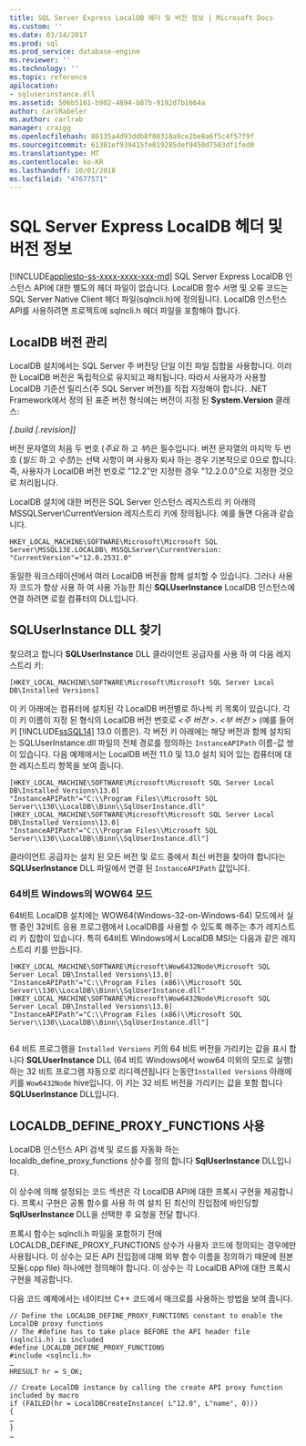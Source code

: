 ```yaml
---
title: SQL Server Express LocalDB 헤더 및 버전 정보 | Microsoft Docs
ms.custom: ''
ms.date: 03/14/2017
ms.prod: sql
ms.prod_service: database-engine
ms.reviewer: ''
ms.technology: ''
ms.topic: reference
apilocation:
- sqluserinstance.dll
ms.assetid: 506b5161-b902-4894-b87b-9192d7b1664a
author: CarlRabeler
ms.author: carlrab
manager: craigg
ms.openlocfilehash: 86135a4d93ddb8f08318a9ce2be8a6f5c4f57f9f
ms.sourcegitcommit: 61381ef939415fe019285def9450d7583df1fed0
ms.translationtype: MT
ms.contentlocale: ko-KR
ms.lasthandoff: 10/01/2018
ms.locfileid: "47677571"
---
```

# <a name="sql-server-express-localdb-header-and-version-information"></a>SQL Server Express LocalDB 헤더 및 버전 정보
[!INCLUDE[appliesto-ss-xxxx-xxxx-xxx-md](../../includes/appliesto-ss-xxxx-xxxx-xxx-md.md)]
  SQL Server Express LocalDB 인스턴스 API에 대한 별도의 헤더 파일이 없습니다. LocalDB 함수 서명 및 오류 코드는 SQL Server Native Client 헤더 파일(sqlncli.h)에 정의됩니다. LocalDB 인스턴스 API를 사용하려면 프로젝트에 sqlncli.h 헤더 파일을 포함해야 합니다.  
  
## <a name="localdb-versioning"></a>LocalDB 버전 관리  
 LocalDB 설치에서는 SQL Server 주 버전당 단일 이진 파일 집합을 사용합니다. 이러한 LocalDB 버전은 독립적으로 유지되고 패치됩니다. 따라서 사용자가 사용할 LocalDB 기준선 릴리스(주 SQL Server 버전)를 직접 지정해야 합니다. .NET Framework에서 정의 된 표준 버전 형식에는 버전이 지정 된 **System.Version** 클래스:  
  
 *[.build [.revision]]*  
  
 버전 문자열의 처음 두 번호 (*주요* 하 고 *부*)은 필수입니다. 버전 문자열의 마지막 두 번호 (*빌드* 하 고 *수정*)는 선택 사항이 며 사용자 퇴사 하는 경우 기본적으로 0으로 합니다. 즉, 사용자가 LocalDB 버전 번호로 "12.2"만 지정한 경우 "12.2.0.0"으로 지정한 것으로 처리됩니다.  
  
 LocalDB 설치에 대한 버전은 SQL Server 인스턴스 레지스트리 키 아래의 MSSQLServer\CurrentVersion 레지스트리 키에 정의됩니다. 예를 들면 다음과 같습니다.  
  
```  
HKEY_LOCAL_MACHINE\SOFTWARE\Microsoft\Microsoft SQL Server\MSSQL13E.LOCALDB\ MSSQLServer\CurrentVersion: "CurrentVersion"="12.0.2531.0"  
```  
  
 동일한 워크스테이션에서 여러 LocalDB 버전을 함께 설치할 수 있습니다. 그러나 사용자 코드가 항상 사용 하 여 사용 가능한 최신 **SQLUserInstance** LocalDB 인스턴스에 연결 하려면 로컬 컴퓨터의 DLL입니다.  
  
## <a name="locating-the-sqluserinstance-dll"></a>SQLUserInstance DLL 찾기  
 찾으려고 합니다 **SQLUserInstance** DLL 클라이언트 공급자를 사용 하 여 다음 레지스트리 키:  
  
```  
[HKEY_LOCAL_MACHINE\SOFTWARE\Microsoft\Microsoft SQL Server Local DB\Installed Versions]  
```  
  
 이 키 아래에는 컴퓨터에 설치된 각 LocalDB 버전별로 하나씩 키 목록이 있습니다. 각이 키 이름이 지정 된 형식의 LocalDB 버전 번호로  *\<주 버전 >*. *\<부 버전 >* (예를 들어 키 [!INCLUDE[ssSQL14](../../includes/sssql14-md.md)] 13.0 이름은). 각 버전 키 아래에는 해당 버전과 함께 설치되는 SQLUserInstance.dll 파일의 전체 경로를 정의하는 `InstanceAPIPath` 이름-값 쌍이 있습니다. 다음 예제에서는 LocalDB 버전 11.0 및 13.0 설치 되어 있는 컴퓨터에 대 한 레지스트리 항목을 보여 줍니다.  
  
```  
[HKEY_LOCAL_MACHINE\SOFTWARE\Microsoft\Microsoft SQL Server Local DB\Installed Versions\13.0]  
"InstanceAPIPath"="C:\\Program Files\\Microsoft SQL Server\\130\\LocalDB\\Binn\\SqlUserInstance.dll"  
[HKEY_LOCAL_MACHINE\SOFTWARE\Microsoft\Microsoft SQL Server Local DB\Installed Versions\13.0]  
"InstanceAPIPath"="C:\\Program Files\\Microsoft SQL Server\\130\\LocalDB\\Binn\\SqlUserInstance.dll"]  
```  
  
 클라이언트 공급자는 설치 된 모든 버전 및 로드 중에서 최신 버전을 찾아야 합니다는 **SQLUserInstance** DLL 파일에서 연결 된 `InstanceAPIPath` 값입니다.  
  
### <a name="wow64-mode-on-64-bit-windows"></a>64비트 Windows의 WOW64 모드  
 64비트 LocalDB 설치에는 WOW64(Windows-32-on-Windows-64) 모드에서 실행 중인 32비트 응용 프로그램에서 LocalDB를 사용할 수 있도록 해주는 추가 레지스트리 키 집합이 있습니다. 특히 64비트 Windows에서 LocalDB MSI는 다음과 같은 레지스트리 키를 만듭니다.  
  
```  
[HKEY_LOCAL_MACHINE\SOFTWARE\Microsoft\Wow6432Node\Microsoft SQL Server Local DB\Installed Versions\13.0]  
"InstanceAPIPath"="C:\\Program Files (x86)\\Microsoft SQL Server\\130\\LocalDB\\Binn\\SqlUserInstance.dll"  
[HKEY_LOCAL_MACHINE\SOFTWARE\Microsoft\Wow6432Node\Microsoft SQL Server Local DB\Installed Versions\13.0]  
"InstanceAPIPath"="C:\\Program Files (x86)\\Microsoft SQL Server\\130\\LocalDB\\Binn\\SqlUserInstance.dll"]  
  
```  
  
 64 비트 프로그램을 `Installed Versions` 키의 64 비트 버전을 가리키는 값을 표시 합니다 **SQLUserInstance** DLL (64 비트 Windows에서 wow64 이외의 모드로 실행) 하는 32 비트 프로그램 자동으로 리디렉션됩니다 는동안`Installed Versions` 아래에 키를 `Wow6432Node` hive입니다. 이 키는 32 비트 버전을 가리키는 값을 포함 합니다 **SQLUserInstance** DLL입니다.  
  
## <a name="using-localdbdefineproxyfunctions"></a>LOCALDB_DEFINE_PROXY_FUNCTIONS 사용  
 LocalDB 인스턴스 API 검색 및 로드를 자동화 하는 localdb_define_proxy_functions 상수를 정의 합니다 **SqlUserInstance** DLL입니다.  
  
 이 상수에 의해 설정되는 코드 섹션은 각 LocalDB API에 대한 프록시 구현을 제공합니다. 프록시 구현은 공통 함수를 사용 하 여 설치 된 최신의 진입점에 바인딩할 **SqlUserInstance** DLL을 선택한 후 요청을 전달 합니다.  
  
 프록시 함수는 sqlncli.h 파일을 포함하기 전에 LOCALDB_DEFINE_PROXY_FUNCTIONS 상수가 사용자 코드에 정의되는 경우에만 사용됩니다. 이 상수는 모든 API 진입점에 대해 외부 함수 이름을 정의하기 때문에 원본 모듈(.cpp file) 하나에만 정의해야 합니다. 이 상수는 각 LocalDB API에 대한 프록시 구현을 제공합니다.  
  
 다음 코드 예제에서는 네이티브 C++ 코드에서 매크로를 사용하는 방법을 보여 줍니다.  
  
```  
// Define the LOCALDB_DEFINE_PROXY_FUNCTIONS constant to enable the LocalDB proxy functions   
// The #define has to take place BEFORE the API header file (sqlncli.h) is included  
#define LOCALDB_DEFINE_PROXY_FUNCTIONS  
#include <sqlncli.h>  
…  
HRESULT hr = S_OK;  
  
// Create LocalDB instance by calling the create API proxy function included by macro  
if (FAILED(hr = LocalDBCreateInstance( L"12.0", L"name", 0)))  
{  
…  
}  
…  
  
```  
  
  
